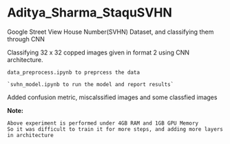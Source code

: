 # Aditya_Sharma_StaquSVHN
Google Street View House Number(SVHN) Dataset, and classifying them through CNN

Classifying 32 x 32 copped images given in format 2
using CNN architecture.

   `data_preprocess.ipynb to preprcess the data`
   
    `svhn_model.ipynb to run the model and report results`
    
Added confusion metric, miscalssified images and some classfied images

    
**Note:** 
```
Above experiment is performed under 4GB RAM and 1GB GPU Memory
So it was difficult to train it for more steps, and adding more layers in architecture
```
